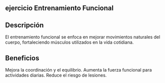 ## ejercicio Entrenamiento Funcional

## Descripción
El entrenamiento funcional se enfoca en mejorar movimientos naturales del cuerpo, fortaleciendo músculos utilizados en la vida cotidiana.

## Beneficios
Mejora la coordinación y el equilibrio.
Aumenta la fuerza funcional para actividades diarias.
Reduce el riesgo de lesiones.
